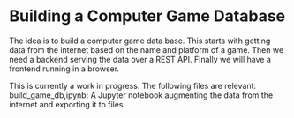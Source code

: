 # Building a Computer Game Database

The idea is to build a computer game data base. This starts with getting data from the internet based on the name and platform of a game.
Then we need a backend serving the data over a REST API. Finally we will have a frontend running in a browser.

This is currently a work in progress. The following files are relevant:
build_game_db,ipynb: A Jupyter notebook augmenting the data from the internet and exporting it to files.
